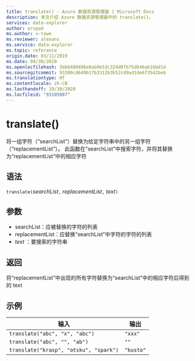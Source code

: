 ```yaml
---
title: translate() - Azure 数据资源管理器 | Microsoft Docs
description: 本文介绍 Azure 数据资源管理器中的 translate()。
services: data-explorer
author: orspod
ms.author: v-tawe
ms.reviewer: alexans
ms.service: data-explorer
ms.topic: reference
origin.date: 03/11/2019
ms.date: 09/30/2020
ms.openlocfilehash: 5bb6480496e0ab0e53c324d0fb75d646ab16bd14
ms.sourcegitcommit: 93309cd649b17b3312b3b52cd9ad1de6f3542beb
ms.translationtype: HT
ms.contentlocale: zh-CN
ms.lasthandoff: 10/30/2020
ms.locfileid: "93105087"
---
```

# <a name="translate"></a>translate()

将一组字符（“searchList”）替换为给定字符串中的另一组字符（“replacementList”）。
此函数在“searchList”中搜索字符，并将其替换为“replacementList”中的相应字符

## <a name="syntax"></a>语法

`translate(`*searchList*`,` *replacementList*`,` *text*`)`

## <a name="arguments"></a>参数

* searchList：应被替换的字符的列表
* replacementList：应替换“searchList”中字符的字符的列表
* *text* ：要搜索的字符串

## <a name="returns"></a>返回

将“replacementList”中出现的所有字符替换为“searchList”中的相应字符后得到的 text

## <a name="examples"></a>示例

|输入                                 |输出   |
|--------------------------------------|---------|
|`translate("abc", "x", "abc")`        |`"xxx"`  |
|`translate("abc", "", "ab")`          |`""`     |
|`translate("krasp", "otsku", "spark")`|`"kusto"`|